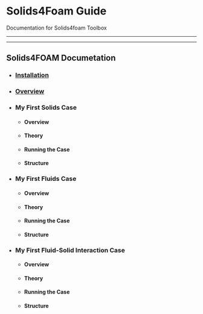 
# Solids4Foam Guide
Documentation for Solids4foam Toolbox

___
___

## Solids4FOAM Documetation

- ### [Installation](https://wpzegeo.github.io/Solids4Foam-Guide-2.0/README/Installation)

- ### [Overview](https://wpzegeo.github.io/Solids4Foam-Guide-2.0/README/Overview)

- ### My First Solids Case
    - #### Overview
    - #### Theory
    - #### Running the Case
    - #### Structure
- ### My First Fluids Case
    - #### Overview
    - #### Theory
    - #### Running the Case
    - #### Structure

- ### My First Fluid-Solid Interaction Case
    - #### Overview
    - #### Theory
    - #### Running the Case
    - #### Structure
   

